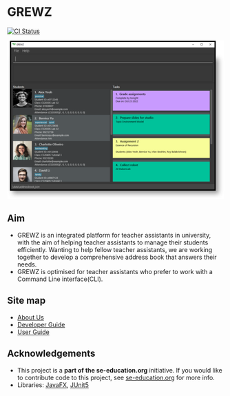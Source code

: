 # GREWZ
[![CI Status](https://github.com/se-edu/addressbook-level3/workflows/Java%20CI/badge.svg)](https://github.com/AY2223S1-CS2103T-W12-4/tp/actions)

![Ui](docs/images/Ui.png)

## Aim
- GREWZ is an integrated platform for teacher assistants in university, with the aim of helping teacher assistants to manage their students efficiently.
Wanting to help fellow teacher assistants, we are working together to develop a comprehensive address book that answers their needs.
- GREWZ is optimised for teacher assistants who prefer to work with a Command Line interface(CLI).

## Site map
- [About Us](docs/AboutUs.md)
- [Developer Guide](docs/DeveloperGuide.md)
- [User Guide](UserGuide.md)

## Acknowledgements

- This project is a **part of the se-education.org** initiative. If you would like to contribute code to this project, see [se-education.org](https://se-education.org#https://se-education.org/#contributing) for more info.
- Libraries: [JavaFX](https://openjfx.io/), [JUnit5](https://junit.org/junit5/)
